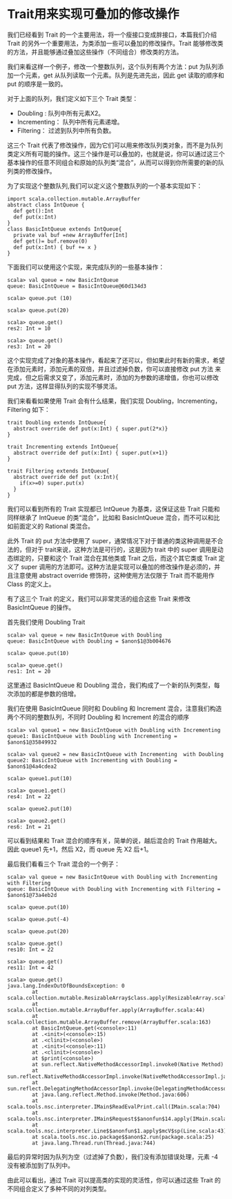 # Trait用来实现可叠加的修改操作 #
我们已经看到 Trait 的一个主要用法，将一个瘦接口变成胖接口，本篇我们介绍 Trait 的另外一个重要用法，为类添加一些可以叠加的修改操作。Trait 能够修改类的方法，并且能够通过叠加这些操作（不同组合）修改类的方法。

我们来看这样一个例子，修改一个整数队列，这个队列有两个方法：put 为队列添加一个元素，get 从队列读取一个元素。队列是先进先出，因此 get 读取的顺序和 put 的顺序是一致的。

对于上面的队列，我们定义如下三个 Trait 类型：


- Doubling : 队列中所有元素X2。
- Incrementing： 队列中所有元素递增。
- Filtering： 过滤到队列中所有负数。

这三个 Trait 代表了修改操作，因为它们可以用来修改队列类对象，而不是为队列类定义所有可能的操作。这三个操作是可以叠加的，也就是说，你可以通过这三个基本操作的任意不同组合和原始的队列类“混合”，从而可以得到你所需要的新的队列类的修改操作。

为了实现这个整数队列,我们可以定义这个整数队列的一个基本实现如下：

```
import scala.collection.mutable.ArrayBuffer
abstract class IntQueue {
  def get():Int
  def put(x:Int)
}
class BasicIntQueue extends IntQueue{
  private val buf =new ArrayBuffer[Int]
  def get()= buf.remove(0)
  def put(x:Int) { buf += x }
}
```

下面我们可以使用这个实现，来完成队列的一些基本操作：

```
scala> val queue = new BasicIntQueue
queue: BasicIntQueue = BasicIntQueue@60d134d3
```

```
scala> queue.put (10)
```

```
scala> queue.put(20)
```

```
scala> queue.get()
res2: Int = 10
```

```
scala> queue.get()
res3: Int = 20
```

这个实现完成了对象的基本操作，看起来了还可以，但如果此时有新的需求，希望在添加元素时，添加元素的双倍，并且过滤掉负数，你可以直接修改 put 方法 来完成，但之后需求又变了，添加元素时，添加的为参数的递增值，你也可以修改 put 方法，这样显得队列的实现不够灵活。

我们来看看如果使用 Trait 会有什么结果，我们实现 Doubling，Incrementing，Filtering 如下：

```
trait Doubling extends IntQueue{
  abstract override def put(x:Int) { super.put(2*x)}
}
```

```
trait Incrementing extends IntQueue{
  abstract override def put(x:Int) { super.put(x+1)}
}
```

```
trait Filtering extends IntQueue{
  abstract override def put (x:Int){
    if(x>=0) super.put(x)
  }
}
```

我们可以看到所有的 Trait 实现都已 IntQueue 为基类，这保证这些 Trait 只能和同样继承了 IntQueue 的类“混合”，比如和 BasicIntQueue 混合，而不可以和比如前面定义的 Rational 类混合。

此外 Trait 的 put 方法中使用了 super，通常情况下对于普通的类这种调用是不合法的，但对于 trait来说，这种方法是可行的，这是因为 trait 中的 super 调用是动态绑定的，只要和这个 Trait 混合在其他类或 Trait 之后，而这个其它类或 Trait 定义了 super 调用的方法即可。这种方法是实现可以叠加的修改操作是必须的，并且注意使用 abstract override 修饰符，这种使用方法仅限于 Trait 而不能用作 Class 的定义上。

有了这三个 Trait 的定义，我们可以非常灵活的组合这些 Trait 来修改 BasicIntQueue 的操作。

首先我们使用 Doubling Trait 

```
scala> val queue = new BasicIntQueue with Doubling
queue: BasicIntQueue with Doubling = $anon$1@3b004676
```

```
scala> queue.put(10)
```

```
scala> queue.get()
res1: Int = 20
```

这里通过 BasicIntQueue 和 Doubling 混合，我们构成了一个新的队列类型，每次添加的都是参数的倍增。

我们在使用 BasicIntQueue 同时和 Doubling 和 Increment 混合，注意我们构造两个不同的整数队列，不同时 Doubling 和 Increment 的混合的顺序

```
scala> val queue1 = new BasicIntQueue with Doubling with Incrementing
queue1: BasicIntQueue with Doubling with Incrementing = $anon$1@35849932
```

```
scala> val queue2 = new BasicIntQueue with Incrementing  with Doubling
queue2: BasicIntQueue with Incrementing with Doubling = $anon$1@4a4cdea2
```

```
scala> queue1.put(10)
```

```
scala> queue1.get()
res4: Int = 22
```

```
scala> queue2.put(10)
```

```
scala> queue2.get()
res6: Int = 21
```

可以看到结果和 Trait 混合的顺序有关，简单的说，越后混合的 Trait 作用越大。因此 queue1 先+1，然后 X2，而 queue 先 X2 后+1。

最后我们看看三个 Trait 混合的一个例子：

```
scala> val queue = new BasicIntQueue with Doubling with Incrementing with Filtering
queue: BasicIntQueue with Doubling with Incrementing with Filtering = $anon$1@73a4eb2d
```

```
scala> queue.put(10)
```

```
scala> queue.put(-4)
```

```
scala> queue.put(20)
```

```
scala> queue.get()
res10: Int = 22
```

```
scala> queue.get()
res11: Int = 42
```

```
scala> queue.get()
java.lang.IndexOutOfBoundsException: 0
        at scala.collection.mutable.ResizableArray$class.apply(ResizableArray.scala:44)
        at scala.collection.mutable.ArrayBuffer.apply(ArrayBuffer.scala:44)
        at scala.collection.mutable.ArrayBuffer.remove(ArrayBuffer.scala:163)
        at BasicIntQueue.get(<console>:11)
        at .<init>(<console>:15)
        at .<clinit>(<console>)
        at .<init>(<console>:11)
        at .<clinit>(<console>)
        at $print(<console>)
        at sun.reflect.NativeMethodAccessorImpl.invoke0(Native Method)
        at sun.reflect.NativeMethodAccessorImpl.invoke(NativeMethodAccessorImpl.java:57)
        at sun.reflect.DelegatingMethodAccessorImpl.invoke(DelegatingMethodAccessorImpl.java:43)
        at java.lang.reflect.Method.invoke(Method.java:606)
        at scala.tools.nsc.interpreter.IMain$ReadEvalPrint.call(IMain.scala:704)
        at scala.tools.nsc.interpreter.IMain$Request$$anonfun$14.apply(IMain.scala:920)
        at scala.tools.nsc.interpreter.Line$$anonfun$1.apply$mcV$sp(Line.scala:43)
        at scala.tools.nsc.io.package$$anon$2.run(package.scala:25)
        at java.lang.Thread.run(Thread.java:744)
```

最后的异常时因为队列为空（过滤掉了负数），我们没有添加错误处理，元素 -4 没有被添加到了队列中。

由此可以看出，通过 Trait 可以提高类的实现的灵活性，你可以通过这些 Trait 的不同组合定义了多种不同的对列类型。
